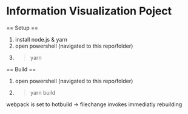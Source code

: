 # Information Visualization Poject

== Setup ==

1. install node.js & yarn
2. open powershell (navigated to this repo/folder)
3. > yarn

== Build ==
1. open powershell (navigated to this repo/folder)
2. > yarn build

webpack is set to hotbuild -> filechange invokes immediatly rebuilding
